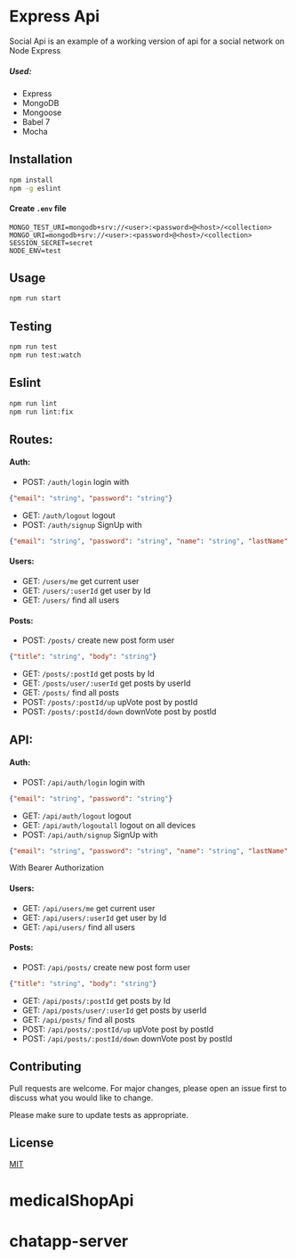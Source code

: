 # Express  Api

Social Api is an example of a working version of api for a social network on Node Express

##### Used:
- Express
- MongoDB
- Mongoose
- Babel 7
- Mocha

## Installation

```bash
npm install
npm -g eslint
```

#### Create ```.env``` file
```.env
MONGO_TEST_URI=mongodb+srv://<user>:<password>@<host>/<collection>
MONGO_URI=mongodb+srv://<user>:<password>@<host>/<collection>
SESSION_SECRET=secret
NODE_ENV=test
```


## Usage

```bash
npm run start
```
## Testing

```bash
npm run test
npm run test:watch
```

## Eslint

```bash
npm run lint
npm run lint:fix
```

## Routes:
#### Auth:
- POST: ```/auth/login``` login with 
```json
{"email": "string", "password": "string"}
```
- GET: ```/auth/logout``` logout
- POST: ```/auth/signup``` 
SignUp with 
```json
{"email": "string", "password": "string", "name": "string", "lastName": "string"}
```
#### Users:
- GET: ```/users/me``` get current user
- GET: ```/users/:userId``` get user by Id
- GET: ```/users/``` find all users
#### Posts:
- POST: ```/posts/``` create new post form user 
```json
{"title": "string", "body": "string"}
```
- GET: ```/posts/:postId``` get posts by Id
- GET: ```/posts/user/:userId``` get posts by userId
- GET: ```/posts/``` find all posts
- POST: ```/posts/:postId/up``` upVote post by postId
- POST: ```/posts/:postId/down``` downVote post by postId

## API:
#### Auth:
- POST: ```/api/auth/login``` login with 
```json
{"email": "string", "password": "string"}
```
- GET: ```/api/auth/logout``` logout
- GET: ```/api/auth/logoutall``` logout on all devices
- POST: ```/api/auth/signup``` 
SignUp with 
```json
{"email": "string", "password": "string", "name": "string", "lastName": "string"}
```
With Bearer Authorization
#### Users:
- GET: ```/api/users/me``` get current user
- GET: ```/api/users/:userId``` get user by Id
- GET: ```/api/users/``` find all users
#### Posts:
- POST: ```/api/posts/``` create new post form user 
```json
{"title": "string", "body": "string"}
```
- GET: ```/api/posts/:postId``` get posts by Id
- GET: ```/api/posts/user/:userId``` get posts by userId
- GET: ```/api/posts/``` find all posts
- POST: ```/api/posts/:postId/up``` upVote post by postId
- POST: ```/api/posts/:postId/down``` downVote post by postId

## Contributing
Pull requests are welcome. For major changes, please open an issue first to discuss what you would like to change.

Please make sure to update tests as appropriate.

## License
[MIT](https://choosealicense.com/licenses/mit/)
# medicalShopApi
# chatapp-server
